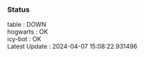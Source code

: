 ### Status


table : DOWN  
hogwarts : OK  
icy-bot : OK  
Latest Update : 2024-04-07 15:08:22.931496
